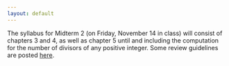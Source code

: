 ```yaml
---
layout: default
---
```


The syllabus for Midterm 2 (on Friday, November 14 in class) will consist of chapters 3 and 4, as well as chapter 5 until and including the computation for the number of divisors of any positive integer. Some review guidelines are posted [here](#midterm-2-review).
